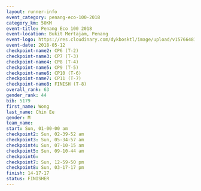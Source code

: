 ```yaml
--- 
layout: runner-info 
event_category: penang-eco-100-2018 
category_km: 50KM 
event-title: Penang Eco 100 2018 
event-location: Bukit Mertajam, Penang 
event-logo: https://res.cloudinary.com/dykbosktl/image/upload/v1576648106/Logo/Logo_lovxhg.jpg 
event-date: 2018-05-12 
checkpoint-name2: CP6 (T-2) 
checkpoint-name3: CP7 (T-3) 
checkpoint-name4: CP8 (T-4) 
checkpoint-name5: CP9 (T-5) 
checkpoint-name6: CP10 (T-6) 
checkpoint-name7: CP11 (T-7) 
checkpoint-name8: FINISH (T-8) 
overall_rank: 63
gender_rank: 44
bib: 5179
first_name: Wong
last_name: Chin Ee
gender: M
team_name: 
start: Sun, 01-00-00 am
checkpoint2: Sun, 02-39-52 am
checkpoint3: Sun, 05-34-57 am
checkpoint4: Sun, 07-10-15 am
checkpoint5: Sun, 09-10-44 am
checkpoint6: 
checkpoint7: Sun, 12-59-50 pm
checkpoint8: Sun, 03-17-17 pm
finish: 14-17-17
status: FINISHER
--- 
```

